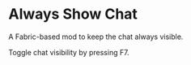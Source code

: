 # Always Show Chat

A Fabric-based mod to keep the chat always visible.

Toggle chat visibility by pressing F7.
